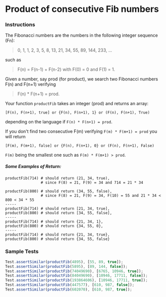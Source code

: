 # Product of consecutive Fib numbers

### Instructions

The Fibonacci numbers are the numbers in the following integer sequence (Fn):

> 0, 1, 1, 2, 3, 5, 8, 13, 21, 34, 55, 89, 144, 233, ...

such as

> F(n) = F(n-1) + F(n-2) with F(0) = 0 and F(1) = 1.

Given a number, say prod (for product), we search two Fibonacci numbers F(n) and F(n+1) verifying

> F(n) * F(n+1) = prod.

Your function `productFib` takes an integer (prod) and returns an array:

```
[F(n), F(n+1), true] or {F(n), F(n+1), 1} or (F(n), F(n+1), True)
```
depending on the language if `F(n) * F(n+1) = prod`.

If you don't find two consecutive F(m) verifying `F(m) * F(m+1) = prod` you will return

```
[F(m), F(m+1), false] or {F(n), F(n+1), 0} or (F(n), F(n+1), False)
```
`F(m)` being the smallest one such as `F(m) * F(m+1) > prod`.


##### Some Examples of Return:
```
productFib(714) # should return (21, 34, true), 
                # since F(8) = 21, F(9) = 34 and 714 = 21 * 34

productFib(800) # should return (34, 55, false), 
                # since F(8) = 21, F(9) = 34, F(10) = 55 and 21 * 34 < 800 < 34 * 55
-----
productFib(714) # should return [21, 34, true], 
productFib(800) # should return [34, 55, false], 
-----
productFib(714) # should return {21, 34, 1}, 
productFib(800) # should return {34, 55, 0},        
-----
productFib(714) # should return {21, 34, true}, 
productFib(800) # should return {34, 55, false}
```


### Sample Tests
```js
Test.assertSimilar(productFib(4895), [55, 89, true]);
Test.assertSimilar(productFib(5895), [89, 144, false]);
Test.assertSimilar(productFib(74049690), [6765, 10946, true]);
Test.assertSimilar(productFib(84049690), [10946, 17711, false]);
Test.assertSimilar(productFib(193864606), [10946, 17711, true]);
Test.assertSimilar(productFib(447577), [610, 987, false]);
Test.assertSimilar(productFib(602070), [610, 987, true]);
```